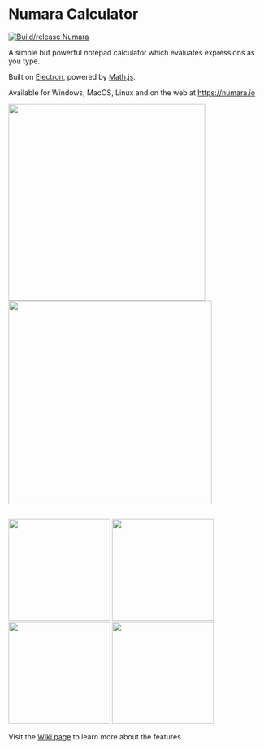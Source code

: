 # Numara Calculator

[![Build/release Numara](https://github.com/bornova/numara-calculator/actions/workflows/build.yml/badge.svg)](https://github.com/bornova/numara-calculator/actions/workflows/build.yml)

A simple but powerful notepad calculator which evaluates expressions as you type.

Built on [Electron](https://github.com/electron/electron), powered by [Math.js](https://github.com/josdejong/mathjs).

Available for Windows, MacOS, Linux and on the web at https://numara.io

<img src='https://github.com/bornova/numara-calculator/assets/35872220/c55faf10-38c8-47e4-8c20-7d3707f95034' width='387'>
<img src='https://github.com/bornova/numara-calculator/assets/35872220/e7a41163-a1b3-4ae2-96eb-f2d5e9d9ce74' width='400'>

##

<img src='https://github.com/bornova/numara-calculator/assets/35872220/32dad6d0-ee06-4d5a-a197-44b7bb6b22f1' width='200'>
<img src='https://github.com/bornova/numara-calculator/assets/35872220/8c8a7060-e9a0-4629-9429-5b0fad3c0a97' width='200'>
<img src='https://github.com/bornova/numara-calculator/assets/35872220/7b51eff5-9fe5-44bf-ab8d-20f0e34116bd' width='200'>
<img src='https://github.com/bornova/numara-calculator/assets/35872220/1097fb1f-745e-46bc-9ef6-c09ce3db4586' width='200'>

Visit the [Wiki page](https://github.com/bornova/numara-calculator/wiki) to learn more about the features.
